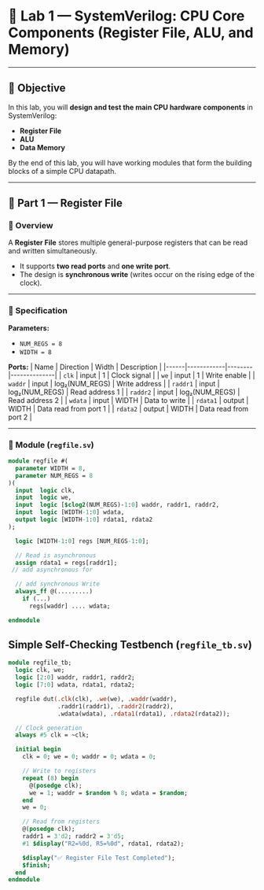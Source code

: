 # 🧠 Lab 1 — SystemVerilog: CPU Core Components (Register File, ALU, and Memory)

---

## 🎯 Objective

In this lab, you will **design and test the main CPU hardware components** in SystemVerilog:
- **Register File**
- **ALU**
- **Data Memory**

By the end of this lab, you will have working modules that form the building blocks of a simple CPU datapath.

---

## 🧩 Part 1 — Register File

### 📘 Overview

A **Register File** stores multiple general-purpose registers that can be read and written simultaneously.

- It supports **two read ports** and **one write port**.
- The design is **synchronous write** (writes occur on the rising edge of the clock).

---

### 📐 Specification

**Parameters:**
- `NUM_REGS = 8`
- `WIDTH = 8`

**Ports:**
| Name | Direction | Width | Description |
|------|------------|--------|--------------|
| `clk` | input | 1 | Clock signal |
| `we` | input | 1 | Write enable |
| `waddr` | input | log₂(NUM_REGS) | Write address |
| `raddr1` | input | log₂(NUM_REGS) | Read address 1 |
| `raddr2` | input | log₂(NUM_REGS) | Read address 2 |
| `wdata` | input | WIDTH | Data to write |
| `rdata1` | output | WIDTH | Data read from port 1 |
| `rdata2` | output | WIDTH | Data read from port 2 |

---

### 🧱 Module (`regfile.sv`)

```systemverilog
module regfile #(
  parameter WIDTH = 8,
  parameter NUM_REGS = 8
)(
  input  logic clk,
  input  logic we,
  input  logic [$clog2(NUM_REGS)-1:0] waddr, raddr1, raddr2,
  input  logic [WIDTH-1:0] wdata,
  output logic [WIDTH-1:0] rdata1, rdata2
);

  logic [WIDTH-1:0] regs [NUM_REGS-1:0];

  // Read is asynchronous
  assign rdata1 = regs[raddr1];
 // add asynchronous for 

  // add synchronous Write 
  always_ff @(.........)
    if (...)
      regs[waddr] .... wdata;

endmodule

```

## Simple Self-Checking Testbench (`regfile_tb.sv`)

```systemverilog
module regfile_tb;
  logic clk, we;
  logic [2:0] waddr, raddr1, raddr2;
  logic [7:0] wdata, rdata1, rdata2;

  regfile dut(.clk(clk), .we(we), .waddr(waddr),
              .raddr1(raddr1), .raddr2(raddr2),
              .wdata(wdata), .rdata1(rdata1), .rdata2(rdata2));

  // Clock generation
  always #5 clk = ~clk;

  initial begin
    clk = 0; we = 0; waddr = 0; wdata = 0;

    // Write to registers
    repeat (8) begin
      @(posedge clk);
      we = 1; waddr = $random % 8; wdata = $random;
    end
    we = 0;

    // Read from registers
    @(posedge clk);
    raddr1 = 3'd2; raddr2 = 3'd5;
    #1 $display("R2=%0d, R5=%0d", rdata1, rdata2);

    $display("✅ Register File Test Completed");
    $finish;
  end
endmodule
```
